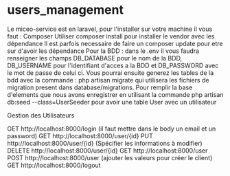 # users_management
Le miceo-service est en laravel, pour l'installer sur votre machine il vous faut : 
Composer
Utiliser composer install pour installer le vendor avec les dépendance
Il est parfois necessaire de faire un composer update pour etre sur d'avoir les dépendance 
Pour la BDD : dans le .env il vous faudra renseigner les champs DB_DATABASE pour le nom de la BDD, DB_USERNAME pour l'identifiant d'acces a la BDD et DB_PASSWORD avec le mot de passe de celui ci.
Vous pourrai ensuite generez les tables de la bdd avec la commande : php artisan migrate qui utilisera les fichiers de migration present dans database/migrations.
Pour remplir la base d'elements que nous avons enregistrer en utilisant la commande php artisan db:seed --class=UserSeeder pour avoir une table User avec un utilisateur

Gestion des Utilisateurs

GET http://localhost:8000/login (il faut mettre dans le body un email et un password)
GET http://localhost:8000/user/{id}
PUT http://localhost:8000/user/{id} (Spécifier les informations à modifier)
DELETE http://localhost:8000/user/{id}
GET http://localhost:8000/user
POST http://localhost:8000/user (ajouter les valeurs pour créer le client)
GET http://localhost:8000/logout
